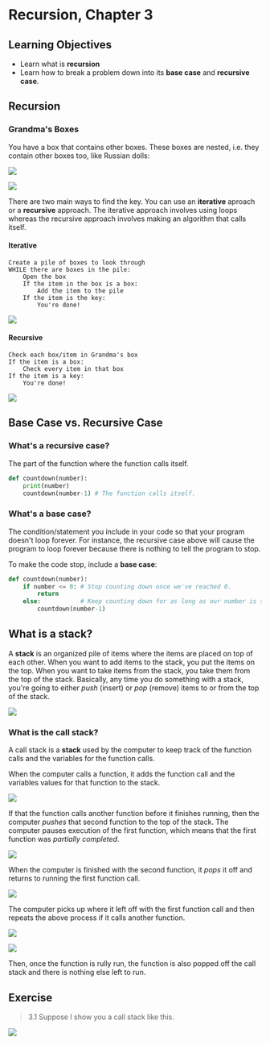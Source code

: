 # Recursion, Chapter 3

## Learning Objectives

- Learn what is **recursion**
- Learn how to break a problem down into its **base case** and **recursive case**.

## Recursion

### Grandma's Boxes

You have a box that contains other boxes. These boxes are nested, i.e. they contain other boxes too, like Russian dolls:

![](images/2021-01-24-07-22-29.png)

![](images/2021-01-24-07-22-48.png)

There are two main ways to find the key. You can use an **iterative** aproach or a **recursive** approach. The iterative approach involves using loops whereas the recursive approach involves making an algorithm that calls itself.

#### Iterative

```
Create a pile of boxes to look through
WHILE there are boxes in the pile:
    Open the box
    If the item in the box is a box:
        Add the item to the pile
    If the item is the key:
        You're done!
```

![](images/2021-01-24-07-25-28.png)

#### Recursive

```
Check each box/item in Grandma's box
If the item is a box:
    Check every item in that box
If the item is a key:
    You're done!

```

![](images/2021-01-24-07-26-54.png)

## Base Case vs. Recursive Case

### What's a **recursive case**?

The part of the function where the function calls itself.

```py
def countdown(number):
    print(number)
    countdown(number-1) # The function calls itself.
```

### What's a **base case**?

The condition/statement you include in your code so that your program doesn't loop forever. For instance, the recursive case above will cause the program to loop forever because there is nothing to tell the program to stop.

To make the code stop, include a **base case**:

```py
def countdown(number):
    if number <= 0: # Stop counting down once we've reached 0.
        return
    else:           # Keep counting down for as long as our number is still greater than 0.
        countdown(number-1)
```

## What is a **stack**?

A **stack** is an organized pile of items where the items are placed on top of each other. When you want to add items to the stack, you put the items on the top. When you want to take items from the stack, you take them from the top of the stack. Basically, any time you do something with a stack, you're going to either _push_ (insert) or _pop_ (remove) items to or from the top of the stack.

![](images/2021-01-25-06-51-34.png)


### What is the **call stack**? 

A call stack is a **stack** used by the computer to keep track of the function calls and the variables for the function calls. 

When the computer calls a function, it adds the function call and the variables values for that function to the stack. 

![](images/2021-01-25-06-53-59.png)

If that the function calls another function before it finishes running, then the computer _pushes_ that second function to the top of the stack. The computer pauses execution of the first function, which means that the first function was _partially completed_. 

![](images/2021-01-25-06-54-49.png)

When the computer is finished with the second function, it _pops_ it off and returns to running the first function call. 

![](images/2021-01-25-06-55-21.png)

The computer picks up where it left off with the first function call and then repeats the above process if it calls another function. 

![](images/2021-01-25-06-56-47.png)

![](images/2021-01-25-06-57-04.png)

Then, once the function is rully run, the function is also popped off the call stack and there is nothing else left to run. 

## Exercise

> 3.1 Suppose I show you a call stack like this.

![](images/2021-01-25-06-57-54.png)

